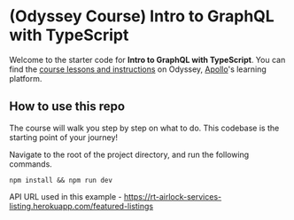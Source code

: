 # (Odyssey Course) Intro to GraphQL with TypeScript

Welcome to the starter code for **Intro to GraphQL with TypeScript**. You can find the [course lessons and instructions](https://apollographql.com/tutorials/intro-typescript) on Odyssey, [Apollo](https://apollographql.com)'s learning platform.

## How to use this repo

The course will walk you step by step on what to do. This codebase is the starting point of your journey!

Navigate to the root of the project directory, and run the following commands.

```
npm install && npm run dev
```

API URL used in this example - https://rt-airlock-services-listing.herokuapp.com/featured-listings
